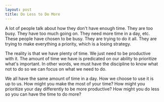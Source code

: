 ```yaml
---
layout: post
title: Do Less to Do More
---
```


A lot of people talk about how they don't have enough time. They are too busy. They have too much going on. They need more time in a day, etc. These people have chosen to be busy. They are trying to do it all. They are trying to make everything a priority, which is a losing strategy.

The reality is that we have plenty of time. We just need to be productive with it. The amount of time we have is predicated on our ability to prioritize what's important. In other words, we must have the discipline to know what not to do so we can focus on what we need to do.

We all have the same amount of time in a day. How we choose to use it is up to us. How might you make the most of your time? How might you prioritize your day differently to be more productive? How might you do less so you can have the time to do more?